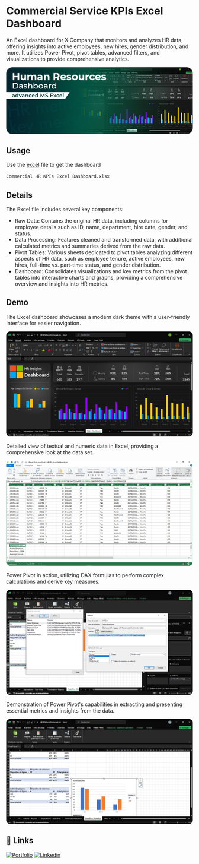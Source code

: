 # Commercial Service KPIs Excel Dashboard

An Excel dashboard for X Company that monitors and analyzes HR data, offering insights into active employees, new hires, gender distribution, and more. It utilizes Power Pivot, pivot tables, advanced filters, and visualizations to provide comprehensive analytics.

![HR Dashboard](./Assets/project-banner.png)

## Usage

Use the [excel](https://www.microsoft.com/fr-fr/microsoft-365/excel) file to get the dashboard

```bash
Commercial HR KPIs Excel Dashboard.xlsx
```

## Details
The Excel file includes several key components:

- Raw Data: Contains the original HR data, including columns for employee details such as ID, name, department, hire date, gender, and status.
- Data Processing: Features cleaned and transformed data, with additional calculated metrics and summaries derived from the raw data.
- Pivot Tables: Various sheets dedicated to pivot tables analyzing different aspects of HR data, such as employee tenure, active employees, new hires, full-time vs. part-time status, and gender distribution.
- Dashboard: Consolidates visualizations and key metrics from the pivot tables into interactive charts and graphs, providing a comprehensive overview and insights into HR metrics.

## Demo

The Excel dashboard showcases a modern dark theme with a user-friendly interface for easier navigation.

![HR Dashboard](./Assets/Dashboard-Preview.png)

Detailed view of textual and numeric data in Excel, providing a comprehensive look at the data set.

![HR Dashboard](./Assets/Data-Preview.png)

Power Pivot in action, utilizing DAX formulas to perform complex calculations and derive key measures.

![HR Dashboard](./Assets/DAX.png)

Demonstration of Power Pivot's capabilities in extracting and presenting essential metrics and insights from the data.

![HR Dashboard](./Assets/Pivot-Tables.png)

## 🔗 Links

[![Portfolio](https://img.shields.io/badge/my_portfolio-000?style=for-the-badge&logo=ko-fi&logoColor=white)](https://akhatarmourad.github.io/portfolio/)
[![Linkedin](https://img.shields.io/badge/linkedin-0A66C2?style=for-the-badge&logo=linkedin&logoColor=white)](https://www.linkedin.com/in/akhatarmourad/)
